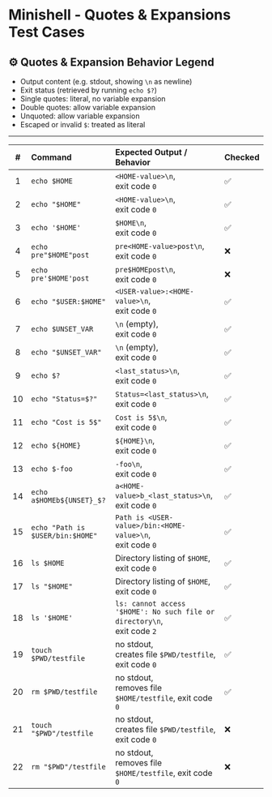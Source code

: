 # Minishell - Quotes & Expansions Test Cases

## ⚙️ Quotes & Expansion Behavior Legend
- Output content (e.g. stdout, showing `\n` as newline)  
- Exit status (retrieved by running `echo $?`)  
- Single quotes: literal, no variable expansion  
- Double quotes: allow variable expansion  
- Unquoted: allow variable expansion  
- Escaped or invalid `$`: treated as literal  

---

| #  | Command                          | Expected Output / Behavior                                    | Checked |
|:--:|:---------------------------------|:--------------------------------------------------------------|:--------|
| 1  | `echo $HOME`                     | `<HOME-value>\n`, <br> exit code `0`                          | ✅ |
| 2  | `echo "$HOME"`                   | `<HOME-value>\n`, <br> exit code `0`                          | ✅ |
| 3  | `echo '$HOME'`                   | `$HOME\n`, <br> exit code `0`                                 | ✅ |
| 4  | `echo pre"$HOME"post`            | `pre<HOME-value>post\n`, <br> exit code `0`                   | ❌ |
| 5  | `echo pre'$HOME'post`            | `pre$HOMEpost\n`, <br> exit code `0`                          | ❌ |
| 6  | `echo "$USER:$HOME"`             | `<USER-value>:<HOME-value>\n`, <br> exit code `0`             | ✅ |
| 7  | `echo $UNSET_VAR`                | `\n` (empty), <br> exit code `0`                              | ✅ |
| 8  | `echo "$UNSET_VAR"`              | `\n` (empty), <br> exit code `0`                              | ✅ |
| 9  | `echo $?`                        | `<last_status>\n`, <br> exit code `0`                         | ✅ |
| 10 | `echo "Status=$?"`               | `Status=<last_status>\n`, <br> exit code `0`                  | ✅ |
| 11 | `echo "Cost is 5$"`              | `Cost is 5$\n`, <br> exit code `0`                            | ✅ |
| 12 | `echo ${HOME}`                   | `${HOME}\n`, <br> exit code `0`                               | ✅ |
| 13 | `echo $-foo`                     | `-foo\n`, <br> exit code `0`                                  | ✅ |
| 14 | `echo a$HOMEb${UNSET}_$?`        | `a<HOME-value>b_<last_status>\n`, <br> exit code `0`          | ✅ |
| 15 | `echo "Path is $USER/bin:$HOME"` | `Path is <USER-value>/bin:<HOME-value>\n`, <br> exit code `0` | ✅ |
| 16 | `ls $HOME`                       | Directory listing of `$HOME`, <br> exit code `0`              | ✅ |
| 17 | `ls "$HOME"`                     | Directory listing of `$HOME`, <br> exit code `0`              | ✅ |
| 18 | `ls '$HOME'`                     | `ls: cannot access '$HOME': No such file or directory\n`, <br> exit code `2` | ✅ |
| 19 | `touch $PWD/testfile`            | no stdout, <br> creates file `$PWD/testfile`, exit code `0`   | ✅ |
| 20 | `rm $PWD/testfile`               | no stdout, <br> removes file `$HOME/testfile`, exit code `0`  | ✅ |
| 21 | `touch "$PWD"/testfile`          | no stdout, <br> creates file `$PWD/testfile`, exit code `0`   | ❌ |
| 22 | `rm "$PWD"/testfile`             | no stdout, <br> removes file `$HOME/testfile`, exit code `0`  | ❌ |
